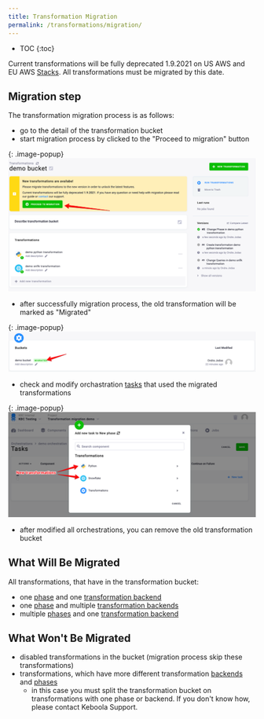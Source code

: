 ```yaml
---
title: Transformation Migration
permalink: /transformations/migration/
---
```


* TOC
{:toc}

Current transformations will be fully deprecated 1.9.2021 on US AWS and EU AWS [Stacks](/overview/#stacks).
All transformations must be migrated by this date. 

## Migration step
The transformation migration process is as follows:
- go to the detail of the transformation bucket
- start migration process by clicked to the "Proceed to migration" button

{: .image-popup}
![Screenshot - Migration overview](/transformations/migration/migration-overview.png)

- after successfully migration process, the old transformation will be marked as "Migrated"

{: .image-popup}
![Screenshot - Migrated transformation](/transformations/migration/migrated.png)

- check and modify orchastration [tasks](orchestrator/tasks/) that used the migrated transformations

{: .image-popup}
![Screenshot - Modify orchastration](/transformations/migration/modify-orchastration.png)

- after modified all orchestrations, you can remove the old transformation bucket

## What Will Be Migrated
All transformations, that have in the transformation bucket:
- one [phase](/transformations/#phases) and one [transformation backend](/transformations/#backends)
- one [phase](/transformations/#phases) and multiple [transformation backends](/transformations/#backends)
- multiple [phases](/transformations/#phases) and one [transformation backend](/transformations/#backends)

## What Won't Be Migrated
- disabled transformations in the bucket (migration process skip these transformations)
- transformations, which have more different transformation [backends](/transformations/#backends) and [phases](/transformations/#phases)
  - in this case you must split the transformation bucket on transformations with one phase or backend. If you don't know how, please contact Keboola Support.
